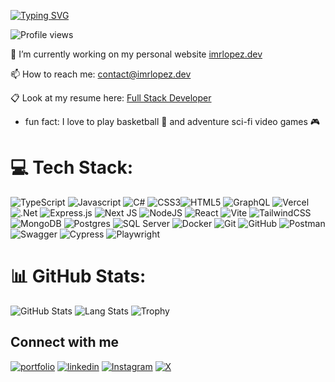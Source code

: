 [![Typing SVG](https://readme-typing-svg.demolab.com?font=Fira+Code&pause=1000&width=440&lines=Hello%20world!%F0%9F%91%8B%F0%9F%8F%BD%2C+I'm+%3CAngel-Lopez%2F%3E++%F0%9F%92%BB)](https://git.io/typing-svg)


![Profile views](https://komarev.com/ghpvc/?username=ImRLopezAG&color=green)

🔭 I’m currently working on my personal website [imrlopez.dev](https://imrlopez.dev) <br/>

📫 How to reach me: [contact@imrlopez.dev]() <br/>

📋 Look at my resume here: [Full Stack Developer](https://docs.google.com/document/d/1OdTYsaD481joDBJ8gvZsmx3MiQfaUydMCqpzu5mRV7g/edit?usp=sharing)

* fun fact: I love to play basketball 🏀 and adventure sci-fi video games 🎮 

# 💻 Tech Stack:
![TypeScript](https://img.shields.io/badge/typescript-%23007ACC.svg?style=for-the-badge&logo=typescript&logoColor=white) ![Javascript](https://img.shields.io/badge/javascript-%23323330.svg?style=for-the-badge&logo=javascript&logoColor=%23F7DF1E) ![C#](https://img.shields.io/badge/c%23-%23239120.svg?style=for-the-badge&logo=csharp&logoColor=white) ![CSS3](https://img.shields.io/badge/css3-%231572B6.svg?style=for-the-badge&logo=css3&logoColor=white)![HTML5](https://img.shields.io/badge/html5-%23E34F26.svg?style=for-the-badge&logo=html5&logoColor=white) ![GraphQL](https://img.shields.io/badge/-GraphQL-E10098?style=for-the-badge&logo=graphql&logoColor=white) ![Vercel](https://img.shields.io/badge/vercel-%23000000.svg?style=for-the-badge&logo=vercel&logoColor=white) ![.Net](https://img.shields.io/badge/.NET-5C2D91?style=for-the-badge&logo=.net&logoColor=white) ![Express.js](https://img.shields.io/badge/express.js-%23404d59.svg?style=for-the-badge&logo=express&logoColor=%2361DAFB) ![Next JS](https://img.shields.io/badge/Next-black?style=for-the-badge&logo=next.js&logoColor=white) ![NodeJS](https://img.shields.io/badge/node.js-6DA55F?style=for-the-badge&logo=node.js&logoColor=white) ![React](https://img.shields.io/badge/react-%2320232a.svg?style=for-the-badge&logo=react&logoColor=%2361DAFB) ![Vite](https://img.shields.io/badge/vite-%23646CFF.svg?style=for-the-badge&logo=vite&logoColor=white) ![TailwindCSS](https://img.shields.io/badge/tailwindcss-%2338B2AC.svg?style=for-the-badge&logo=tailwind-css&logoColor=white) ![MongoDB](https://img.shields.io/badge/MongoDB-%234ea94b.svg?style=for-the-badge&logo=mongodb&logoColor=white) ![Postgres](https://img.shields.io/badge/postgres-%23316192.svg?style=for-the-badge&logo=postgresql&logoColor=white) ![SQL Server](https://img.shields.io/badge/Microsoft_SQL_Server-CC2927?style=for-the-badge&logo=microsoft-sql-server&logoColor=white) ![Docker](https://img.shields.io/badge/docker-%230db7ed.svg?style=for-the-badge&logo=docker&logoColor=white) ![Git](https://img.shields.io/badge/git-%23F05032.svg?style=for-the-badge&logo=git&logoColor=white) ![GitHub](https://img.shields.io/badge/github-%23121011.svg?style=for-the-badge&logo=github&logoColor=white) ![Postman](https://img.shields.io/badge/Postman-FF6C37?style=for-the-badge&logo=postman&logoColor=white) ![Swagger](https://img.shields.io/badge/Swagger-%2385EA2D.svg?style=for-the-badge&logo=Swagger&logoColor=black) ![Cypress](https://img.shields.io/badge/Cypress-17202C?style=for-the-badge&logo=cypress&logoColor=white) ![Playwright](https://img.shields.io/badge/Playwright-34495E?style=for-the-badge&logo=playwright&logoColor=white) 
# 📊 GitHub Stats:
![GitHub Stats](https://github-readme-stats.vercel.app/api?username=ImRLopezAG&theme=dark&hide_border=true&show_icons=true&include_all_commits=false&count_private=false)
![Lang Stats](https://github-readme-stats.vercel.app/api/top-langs/?username=ImRLopezAG&theme=dark&hide_border=true&include_all_commits=false&count_private=false&layout=compact)
![Trophy](https://github-profile-trophy.vercel.app/?username=ImRLopezAG&column=-1&theme=juicyfresh)

## Connect with me

[![portfolio](https://img.shields.io/badge/portfolio-000?style=for-the-badge&logo=ko-fi&logoColor=white)](https://imrlopez.dev)
[![linkedin](https://img.shields.io/badge/linkedin-0A66C2?style=for-the-badge&logo=linkedin&logoColor=white)](https://www.linkedin.com/in/angel-gabriel-lopez/)
[![Instagram](https://img.shields.io/badge/instagram-E4405F?style=for-the-badge&logo=instagram&logoColor=white)](https://www.instagram.com/imr_lopez/)
[![X](https://img.shields.io/badge/twitter-000?style=for-the-badge&logo=x&logoColor=white)](https://x.com/ImR_Lopez)
